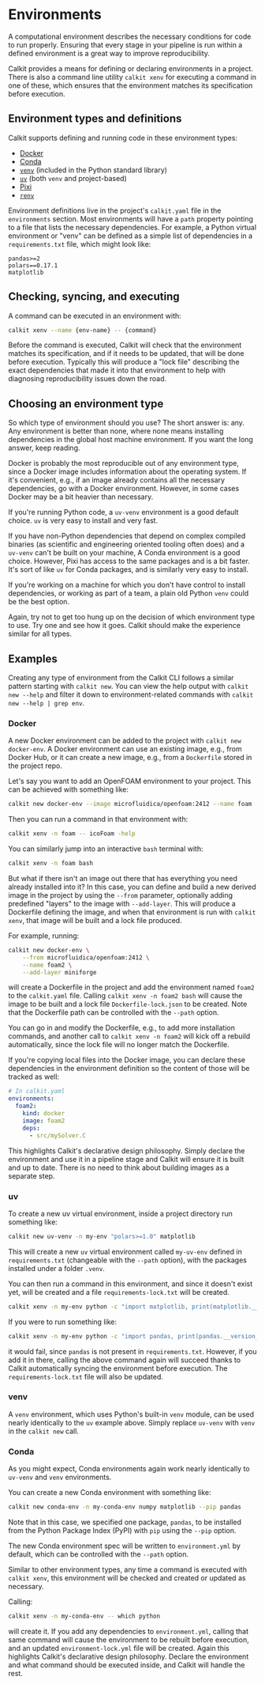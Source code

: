 # Environments

A computational environment describes the
necessary conditions for code to run properly.
Ensuring that every stage in your pipeline is run within a
defined environment is a great way to improve reproducibility.

Calkit provides a means for defining or declaring environments
in a project.
There is also a command line utility `calkit xenv`
for executing a command in one
of these, which ensures that the environment
matches its specification before execution.

## Environment types and definitions

Calkit supports defining and running code in these environment types:

- [Docker](https://docker.com)
- [Conda](https://docs.conda.io/projects/conda/en/stable/)
- [`venv`](https://docs.python.org/3/library/venv.html)
  (included in the Python standard library)
- [`uv`](https://docs.astral.sh/uv/) (both `venv` and project-based)
- [Pixi](https://github.com/prefix-dev/pixi)
- [`renv`](https://rstudio.github.io/renv/index.html)

Environment definitions live in the project's `calkit.yaml` file
in the `environments` section.
Most environments will have a `path` property pointing to a file
that lists the necessary dependencies.
For example, a Python virtual environment or "venv" can be defined as
a simple list of dependencies in a `requirements.txt` file,
which might look like:

```
pandas>=2
polars==0.17.1
matplotlib
```

## Checking, syncing, and executing

A command can be executed in an environment with:

```sh
calkit xenv --name {env-name} -- {command}
```

Before the command is executed,
Calkit will check that the environment matches its specification,
and if it needs to be updated,
that will be done before execution.
Typically this will produce a "lock file" describing the exact
dependencies that made it into that environment
to help with diagnosing reproducibility issues down the road.

## Choosing an environment type

So which type of environment should you use?
The short answer is: any.
Any environment is better than none,
where none means installing dependencies in the global host machine
environment.
If you want the long answer, keep reading.

Docker is probably the most reproducible out of any environment type,
since a Docker image includes information about the operating system.
If it's convenient, e.g., if an image already contains all the necessary
dependencies, go with a Docker environment.
However, in some cases Docker may be a bit heavier than necessary.

If you're running Python code, a `uv-venv` environment is a good default choice.
`uv` is very easy to install and very fast.

If you have non-Python dependencies that depend on complex compiled binaries
(as scientific and engineering oriented tooling often does)
and a `uv-venv` can't be built on your machine,
A Conda environment is a good choice.
However, Pixi has access to the same packages and is a bit faster.
It's sort of like `uv` for Conda packages,
and is similarly very easy to install.

If you're working on a machine for which you don't have control to install
dependencies,
or working as part of a team,
a plain old Python `venv` could be the best option.

Again,
try not to get too hung up on the decision of which environment type to use.
Try one and see how it goes.
Calkit should make the experience similar for all types.

## Examples

Creating any type of environment from the Calkit CLI
follows a similar pattern starting with `calkit new`.
You can view the help output with `calkit new --help` and filter it down to
environment-related commands with `calkit new --help | grep env`.

### Docker

A new Docker environment can be added to the project with
`calkit new docker-env`.
A Docker environment can use an existing image,
e.g., from Docker Hub, or it can create a new image, e.g.,
from a `Dockerfile` stored in the project repo.

Let's say you want to add an OpenFOAM environment to your project.
This can be achieved with something like:

```sh
calkit new docker-env --image microfluidica/openfoam:2412 --name foam
```

Then you can run a command in that environment with:

```sh
calkit xenv -n foam -- icoFoam -help
```

You can similarly jump into an interactive `bash` terminal with:

```sh
calkit xenv -n foam bash
```

But what if there isn't an image out there that has everything you need
already installed into it?
In this case, you can define and build a new derived image in the project
by using the `--from` parameter,
optionally adding predefined "layers" to the image with `--add-layer`.
This will produce a Dockerfile defining the image,
and when that environment is run with `calkit xenv`,
that image will be built and a lock file produced.

For example, running:

```sh
calkit new docker-env \
    --from microfluidica/openfoam:2412 \
    --name foam2 \
    --add-layer miniforge
```

will create a Dockerfile in the project and add the environment
named `foam2` to the `calkit.yaml` file.
Calling `calkit xenv -n foam2 bash` will cause the image to be built
and a lock file `Dockerfile-lock.json` to be created.
Note that the Dockerfile path can be controlled with the `--path` option.

You can go in and modify the Dockerfile, e.g.,
to add more installation commands,
and another call to `calkit xenv -n foam2` will kick off a rebuild
automatically,
since the lock file will no longer match the Dockerfile.

If you're copying local files into the Docker image,
you can declare these
dependencies in the environment definition so the content of those will be
tracked as well:

```yaml
# In calkit.yaml
environments:
  foam2:
    kind: docker
    image: foam2
    deps:
      - src/mySolver.C
```

This highlights Calkit's declarative design philosophy.
Simply declare the environment and use it in a pipeline stage
and Calkit will ensure it is built and up to date.
There is no need to think about building images as a separate step.

### uv

To create a new uv virtual environment,
inside a project directory run something like:

```sh
calkit new uv-venv -n my-env "polars>=1.0" matplotlib
```

This will create a new `uv` virtual environment called `my-uv-env` defined in
`requirements.txt` (changeable with the `--path` option),
with the packages installed under a folder `.venv`.

You can then run a command in this environment,
and since it doesn't exist yet, will be created and a file
`requirements-lock.txt` will be created.

```sh
calkit xenv -n my-env python -c "import matplotlib, print(matplotlib.__version__)"
```

If you were to run something like:

```sh
calkit xenv -n my-env python -c "import pandas, print(pandas.__version__)"
```

it would fail,
since `pandas` is not present in `requirements.txt`.
However, if you add it in there,
calling the above command again will succeed thanks to Calkit
automatically syncing the environment before execution.
The `requirements-lock.txt` file will also be updated.

### venv

A `venv` environment,
which uses Python's built-in `venv` module,
can be used nearly identically to the `uv` example above.
Simply replace `uv-venv` with `venv` in the `calkit new` call.

### Conda

As you might expect,
Conda environments again work nearly identically to `uv-venv` and `venv`
environments.

You can create a new Conda environment with something like:

```sh
calkit new conda-env -n my-conda-env numpy matplotlib --pip pandas
```

Note that in this case, we specified one package, `pandas`, to be
installed from the Python Package Index (PyPI)
with `pip` using the `--pip` option.

The new Conda environment spec will be written to `environment.yml`
by default,
which can be controlled with the `--path` option.

Similar to other environment types,
any time a command is executed with `calkit xenv`,
this environment will be checked and created or updated as necessary.

Calling:

```sh
calkit xenv -n my-conda-env -- which python
```

will create it.
If you add any dependencies to `environment.yml`,
calling that same command will cause the environment to be rebuilt
before execution,
and an updated `environment-lock.yml` file will be created.
Again this highlights Calkit's declarative design philosophy.
Declare the environment and what command should be executed inside,
and Calkit will handle the rest.
